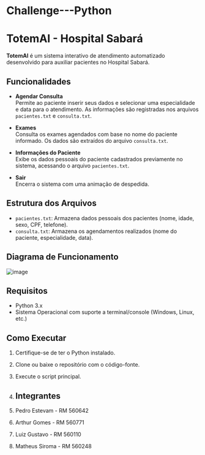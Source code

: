 # Challenge---Python
# TotemAI - Hospital Sabará

**TotemAI** é um sistema interativo de atendimento automatizado desenvolvido para auxiliar pacientes no Hospital Sabará.

## Funcionalidades

- **Agendar Consulta**  
  Permite ao paciente inserir seus dados e selecionar uma especialidade e data para o atendimento. As informações são registradas nos arquivos `pacientes.txt` e `consulta.txt`.

- **Exames**  
  Consulta os exames agendados com base no nome do paciente informado. Os dados são extraídos do arquivo `consulta.txt`.

- **Informações do Paciente**  
  Exibe os dados pessoais do paciente cadastrados previamente no sistema, acessando o arquivo `pacientes.txt`.

- **Sair**  
  Encerra o sistema com uma animação de despedida.

## Estrutura dos Arquivos

- `pacientes.txt`: Armazena dados pessoais dos pacientes (nome, idade, sexo, CPF, telefone).
- `consulta.txt`: Armazena os agendamentos realizados (nome do paciente, especialidade, data).

## Diagrama de Funcionamento
![image](https://github.com/user-attachments/assets/1c5023aa-52fd-4f75-92c7-4a4c6d90008b)

## Requisitos

- Python 3.x
- Sistema Operacional com suporte a terminal/console (Windows, Linux, etc.)

## Como Executar

1. Certifique-se de ter o Python instalado.
2. Clone ou baixe o repositório com o código-fonte.
3. Execute o script principal.

4. ## Integrantes
5. Pedro Estevam - RM 560642
6. Arthur Gomes - RM 560771
7. Luiz Gustavo - RM 560110
8. Matheus Siroma - RM 560248
